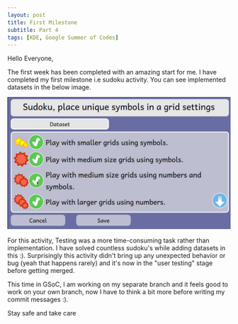 ```yaml
---
layout: post
title: First Milestone
subtitle: Part 4
tags: [KDE, Google Summer of Codes]
---
```

Hello Everyone,

The first week has been completed with an amazing start for me.  I have completed my first milestone i.e sudoku activity. You can see implemented datasets in the below image.

![Sudoku Activity](/img/sudoku_dataset.png "Sudoku Activity")

For this activity, Testing was a more time-consuming task rather than implementation. I have solved countless sudoku's while adding datasets in this :). Surprisingly this activity didn't bring up any unexpected behavior or bug (yeah that happens rarely) and it's now in the "user testing" stage before getting merged.

This time in GSoC, I am working on my separate branch and it feels good to work on your own branch, now I have to think a bit more before writing my commit messages :).

Stay safe and take care
